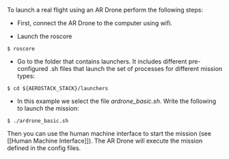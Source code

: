 To launch a real flight using an AR Drone perform the following steps:

- First, connect the AR Drone to the computer using wifi.

- Launch the roscore

```
$ roscore
```
- Go to the folder that contains launchers. It includes different pre-configured .sh files that launch the set of processes for different mission types: 

```
$ cd ${AEROSTACK_STACK}/launchers
```
- In this example we select the file *ardrone_basic.sh*. Write the following to launch the mission:

```
$ ./ardrone_basic.sh
```

Then you can use the human machine interface to start the mission (see [[Human Machine Interface]]). The AR Drone will execute the mission defined in the config files.

